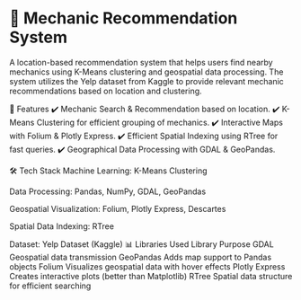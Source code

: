 # 🔧 Mechanic Recommendation System
A location-based recommendation system that helps users find nearby mechanics using K-Means clustering and geospatial data processing. The system utilizes the Yelp dataset from Kaggle to provide relevant mechanic recommendations based on location and clustering.

🚀 Features
✔️ Mechanic Search & Recommendation based on location.
✔️ K-Means Clustering for efficient grouping of mechanics.
✔️ Interactive Maps with Folium & Plotly Express.
✔️ Efficient Spatial Indexing using RTree for fast queries.
✔️ Geographical Data Processing with GDAL & GeoPandas.

🛠 Tech Stack
Machine Learning: K-Means Clustering

Data Processing: Pandas, NumPy, GDAL, GeoPandas

Geospatial Visualization: Folium, Plotly Express, Descartes

Spatial Data Indexing: RTree

Dataset: Yelp Dataset (Kaggle)
📊 Libraries Used
Library	Purpose
GDAL	Geospatial data transmission
GeoPandas	Adds map support to Pandas objects
Folium	Visualizes geospatial data with hover effects
Plotly Express	Creates interactive plots (better than Matplotlib)
RTree	Spatial data structure for efficient searching
